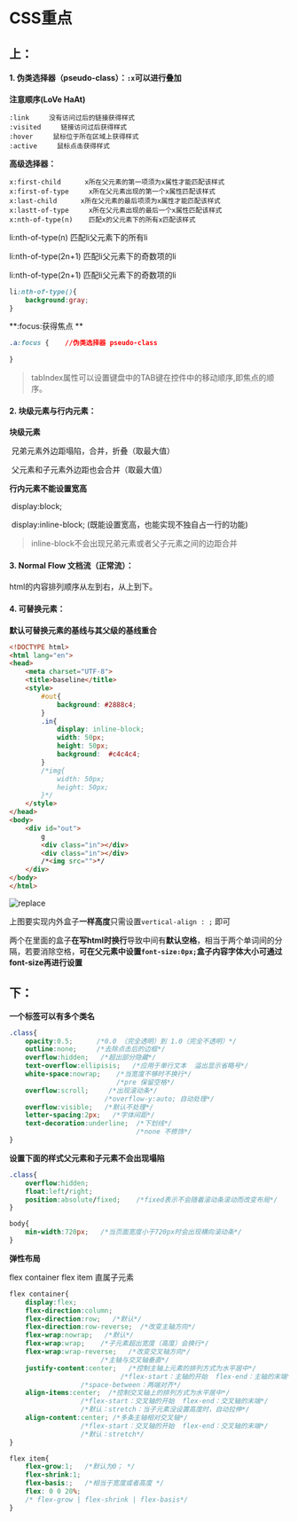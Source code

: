 # CSS重点
## 上：

#### 1. 伪类选择器（pseudo-class）：`:x`可以进行叠加

**注意顺序(LoVe HaAt)**

```
:link     没有访问过后的链接获得样式
:visited     链接访问过后获得样式
:hover     鼠标位于所在区域上获得样式
:active     鼠标点击获得样式
```
**高级选择器：**

```
x:first-child      x所在父元素的第一项须为x属性才能匹配该样式
x:first-of-type     x所在父元素出现的第一个x属性匹配该样式
x:last-child	  x所在父元素的最后项须为x属性才能匹配该样式
x:lastt-of-type     x所在父元素出现的最后一个x属性匹配该样式
x:nth-of-type(n)    匹配x的父元素下的所有x匹配该样式
```

li:nth-of-type(n)    匹配li父元素下的所有li

li:nth-of-type(2n+1)    匹配li父元素下的奇数项的li

li:nth-of-type(2n+1)    匹配li父元素下的奇数项的li
```css
li:nth-of-type(){  
    background:gray;
}
```

**:focus:获得焦点 **
```css
.a:focus {    //伪类选择器 pseudo-class
    
}
```
>tabIndex属性可以设置键盘中的TAB键在控件中的移动顺序,即焦点的顺序。



#### 2. 块级元素与行内元素：

**块级元素**

​	兄弟元素外边距塌陷，合并，折叠（取最大值）

​	父元素和子元素外边距也会合并（取最大值）

**行内元素不能设置宽高**

​	display:block;

​	display:inline-block;    (既能设置宽高，也能实现不独自占一行的功能)

>inline-block不会出现兄弟元素或者父子元素之间的边距合并

#### 3. Normal Flow 文档流（正常流）：

html的内容排列顺序从左到右，从上到下。



#### 4. 可替换元素：
**默认可替换元素的基线与其父级的基线重合**

```html
<!DOCTYPE html>
<html lang="en">
<head>
	<meta charset="UTF-8">
	<title>baseline</title>
	<style>
		#out{
			background: #2888c4;
		}
		.in{
			display: inline-block;
			width: 50px;
			height: 50px;
			background:  #c4c4c4;
		}
		/*img{
			width: 50px;
			height: 50px;
		}*/
	</style>
</head>
<body>
	<div id="out">
		g
		<div class="in"></div>
        <div class="in"></div>
        /*<img src="">*/
	</div>
</body>
</html>
```
![replace](https://i.loli.net/2019/04/19/5cb9eb18ce170.png)

上图要实现内外盒子**一样高度**只需设置`vertical-align : ;` 即可

两个在里面的盒子**在写html时换行**导致中间有**默认空格**，相当于两个单词间的分隔，若要消除空格，**可在父元素中设置`font-size:0px;`盒子内容字体大小可通过font-size再进行设置**



## 下：

**一个标签可以有多个类名**

```css
.class{
	opacity:0.5;      /*0.0 （完全透明）到 1.0（完全不透明）*/
	outline:none;     /*去除点击后的边框*/
	overflow:hidden;   /*超出部分隐藏*/
	text-overflow:ellipisis;   /*应用于单行文本  溢出显示省略号*/
	white-space:nowrap;    /*当宽度不够时不换行*/
						   /*pre 保留空格*/
	overflow:scroll;     /*出现滚动条*/
						/*overflow-y:auto; 自动处理*/	
	overflow:visible;   /*默认不处理*/
	letter-spacing:2px;   /*字体间距*/
	text-decoration:underline;  /*下划线*/
								/*none 不修饰*/
}
```
**设置下面的样式父元素和子元素不会出现塌陷**

```css
.class{
	overflow:hidden;
	float:left/right;
	position:absolute/fixed;    /*fixed表示不会随着滚动条滚动而改变布局*/
}
```



```css
body{
	min-width:720px;   /*当页面宽度小于720px时会出现横向滚动条*/
}
```
**弹性布局**

flex container
flex item     直属子元素

```css
flex container{
	display:flex;
	flex-direction:column;
	flex-direction:row;   /*默认*/
	flex-direction:row-reverse;  /*改变主轴方向*/
	flex-wrap:nowrap;	/*默认*/
	flex-wrap:wrap;    /*子元素超出宽度（高度）会换行*/
	flex-wrap:wrap-reverse;   /*改变交叉轴方向*/
					   /*主轴与交叉轴垂直*/
	justify-content:center;   /*控制主轴上元素的排列方式为水平居中*/
							/*flex-start：主轴的开始  flex-end：主轴的末端*/
				  /*space-between：两端对齐*/
	align-items:center;  /*控制交叉轴上的排列方式为水平居中*/
				  /*flex-start：交叉轴的开始  flex-end：交叉轴的末端*/
				  /*默认：stretch：当子元素没设置高度时，自动拉伸*/
	align-content:center; /*多条主轴相对交叉轴*/
				  /*flex-start：交叉轴的开始  flex-end：交叉轴的末端*/
				  /*默认：stretch*/
}
```
```css
flex item{
	flex-grow:1;   /*默认为0； */
	flex-shrink:1;
	flex-basis:;   /*相当于宽度或者高度 */
	flex: 0 0 20%;
	/* flex-grow | flex-shrink | flex-basis*/
}
```
